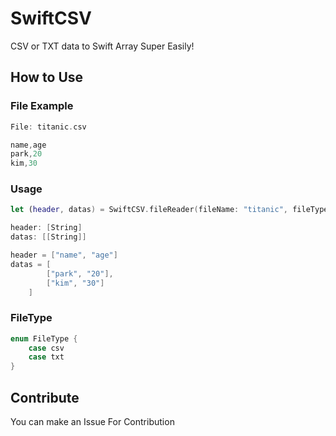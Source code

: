 # SwiftCSV

CSV or TXT data to Swift Array Super Easily!


## How to Use

### File Example
```swift
File: titanic.csv

name,age
park,20
kim,30
```

### Usage
```swift
let (header, datas) = SwiftCSV.fileReader(fileName: "titanic", fileType: .csv)

header: [String]
datas: [[String]]

header = ["name", "age"]
datas = [
        ["park", "20"],
        ["kim", "30"]
    ]
```

### FileType
```swift
enum FileType {
    case csv
    case txt
}
```

## Contribute

You can make an Issue For Contribution
